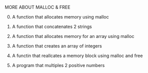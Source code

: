 MORE ABOUT MALLOC & FREE

0. A function that allocates memory using malloc

1. A function that concatenates 2 strings

2. A function that allocates memory for an array using malloc

3. A function that creates an array of integers

100. A functin that reallcates a memory block using malloc and free

101. A program that multiples 2 positive numbers
